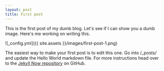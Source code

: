 ```yaml
---
layout: post
title: First post
---
```


This is the first post of my dumb blog. Let's see if I can show you a dumb image. Here's me working on writing this.

![_config.yml]({{ site.assets }}/images/first-post-1.png)

The easiest way to make your first post is to edit this one. Go into /_posts/ and update the Hello World markdown file. For more instructions head over to the [Jekyll Now repository](https://github.com/barryclark/jekyll-now) on GitHub.
